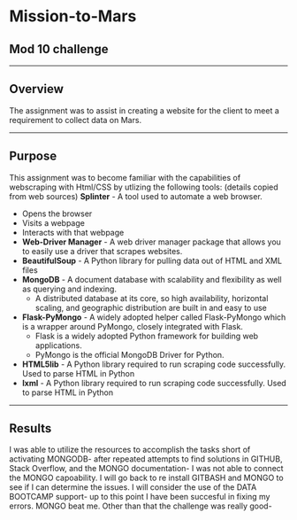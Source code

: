 # Mission-to-Mars
## Mod 10 challenge
______________________________________________________
## Overview
The assignment was to assist in creating a website for the client to meet a requirement to collect data on Mars. 
_______________________________________________________
## Purpose 
This assignment was to become familiar with the capabilities of webscraping with Html/CSS by utlizing the following tools: 
(details copied from web sources)
**Splinter** - A tool used to automate a web browser.
  * Opens the browser
  * Visits a webpage
  * Interacts with that webpage
* **Web-Driver Manager** - A web driver manager package that allows you to easily use a driver that scrapes websites.
* **BeautifulSoup** - A Python library for pulling data out of HTML and XML files
* **MongoDB** - A document database with scalability and flexibility as well as querying and indexing. 
  *  A distributed database at its core, so high availability, horizontal scaling, and geographic distribution are built in and easy to use
* **Flask-PyMongo** - A widely adopted helper called Flask-PyMongo which is a wrapper around PyMongo, closely integrated with Flask.
  * Flask is a widely adopted Python framework for building web applications.
  * PyMongo is the official MongoDB Driver for Python.
* **HTML5lib** - A Python library required to run scraping code successfully. Used to parse HTML in Python   
* **lxml** - A Python library required to run scraping code successfully. Used to parse HTML in Python 
____________________________________________________________
## Results
I was able to utilize the resources to accomplish the tasks short of activating MONGODB- after repeated attempts to find solutions in GITHUB, Stack Overflow, and the MONGO documentation- I was not able to connect the MONGO capoability.  I will go back to re install GITBASH and MONGO to see if I can determine the issues.  I will consider the use of the DATA BOOTCAMP support- up to this point I have been succesful in fixing my errors.  MONGO beat me.  Other than that the challenge was really good- 
